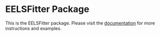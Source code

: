 # EELSFitter Package

This is the EELSFitter package. Please visit the
[documentation](https://lhcfitnikhef.github.io/EELSfitter/)
for more instructions and examples.